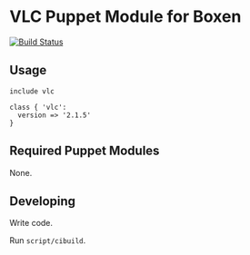# VLC Puppet Module for Boxen
[![Build
Status](https://travis-ci.org/boxen/puppet-vlc.png?branch=master)](https://travis-ci.org/boxen/puppet-vlc)


## Usage

```puppet
include vlc
```

```puppet
class { 'vlc': 
  version => '2.1.5'
}
```

## Required Puppet Modules

None.

## Developing

Write code.

Run `script/cibuild`.
